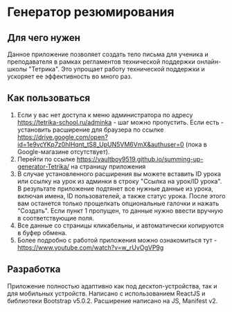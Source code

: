 # Генератор резюмирования

## Для чего нужен
Данное приложение позволяет создать тело письма для ученика и преподавателя в рамках регламентов технической поддержки онлайн-школы "Тетрика". Это упрощает работу технической поддержки и ускоряет ее эффективность во много раз.

## Как пользоваться

1. Если у вас нет доступа к меню администратора по адресу https://tetrika-school.ru/adminka - шаг можно пропустить. Если есть - установить расширение для браузера по ссылке https://drive.google.com/open?id=1e9vcYKp7z0hIHqnt_tS8_UpUN5VM6VmX&authuser=0 (пока в Google-магазине отсутствует). 
2. Перейти по ссылке https://vaultboy9519.github.io/summing-up-generator-Tetrika/ на страницу приложения
3. В случае установленного расширения вы можете вставить ID урока или ссылку на урок из админки в строку "Ссылка на урок/ID урока". В результате приложение подтянет все нужные данные из урока, включая имена, ID пользователей, а также статус урока. После этого вам останется только прощелкать опциональные галочки и нажать "Создать". Если пункт 1 пропущен, то данные нужно ввести вручную в соответствующие поля.
4. Все данные со страницы кликабельны, и автоматически копируются в буфер обмена.
5. Более подробно с работой приложения можно ознакомиться тут - https://www.youtube.com/watch?v=w_rUvOgVP9g

## Разработка
Приложение полностью адаптивно как под десктоп-устройства, так и для мобильных устройств. Написано с использованием ReactJS и библиотеки Bootstrap v5.0.2. Расширение написано на JS, Manifest v2.
